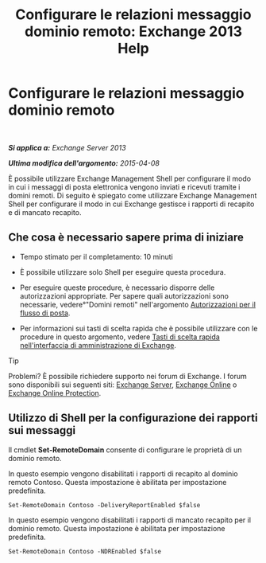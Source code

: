 ﻿---
title: 'Configurare le relazioni messaggio dominio remoto: Exchange 2013 Help'
TOCTitle: Configurare le relazioni messaggio dominio remoto
ms:assetid: 73dc686a-e7a3-44c7-b82f-f52ff9273199
ms:mtpsurl: https://technet.microsoft.com/it-it/library/JJ649325(v=EXCHG.150)
ms:contentKeyID: 50480982
ms.date: 05/22/2018
mtps_version: v=EXCHG.150
ms.translationtype: MT
---

# Configurare le relazioni messaggio dominio remoto

 

_**Si applica a:** Exchange Server 2013_

_**Ultima modifica dell'argomento:** 2015-04-08_

È possibile utilizzare Exchange Management Shell per configurare il modo in cui i messaggi di posta elettronica vengono inviati e ricevuti tramite i domini remoti. Di seguito è spiegato come utilizzare Exchange Management Shell per configurare il modo in cui Exchange gestisce i rapporti di recapito e di mancato recapito.

## Che cosa è necessario sapere prima di iniziare

  - Tempo stimato per il completamento: 10 minuti

  - È possibile utilizzare solo Shell per eseguire questa procedura.

  - Per eseguire queste procedure, è necessario disporre delle autorizzazioni appropriate. Per sapere quali autorizzazioni sono necessarie, vedere°"Domini remoti" nell'argomento [Autorizzazioni per il flusso di posta](mail-flow-permissions-exchange-2013-help.md).

  - Per informazioni sui tasti di scelta rapida che è possibile utilizzare con le procedure in questo argomento, vedere [Tasti di scelta rapida nell'interfaccia di amministrazione di Exchange](keyboard-shortcuts-in-the-exchange-admin-center-exchange-online-protection-help.md).


> [!TIP]
> Problemi? È possibile richiedere supporto nei forum di Exchange. I forum sono disponibili sui seguenti siti: <A href="https://go.microsoft.com/fwlink/p/?linkid=60612">Exchange Server</A>, <A href="https://go.microsoft.com/fwlink/p/?linkid=267542">Exchange Online</A> o <A href="https://go.microsoft.com/fwlink/p/?linkid=285351">Exchange Online Protection</A>.



## Utilizzo di Shell per la configurazione dei rapporti sui messaggi

Il cmdlet **Set-RemoteDomain** consente di configurare le proprietà di un dominio remoto.

In questo esempio vengono disabilitati i rapporti di recapito al dominio remoto Contoso. Questa impostazione è abilitata per impostazione predefinita.

    Set-RemoteDomain Contoso -DeliveryReportEnabled $false

In questo esempio vengono disabilitati i rapporti di mancato recapito per il dominio remoto. Questa impostazione è abilitata per impostazione predefinita.

    Set-RemoteDomain Contoso -NDREnabled $false

